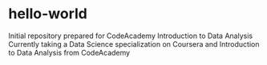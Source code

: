 # hello-world
Initial repository prepared for CodeAcademy Introduction to Data Analysis
Currently taking a Data Science specialization on Coursera and Introduction to Data Analysis from CodeAcademy
